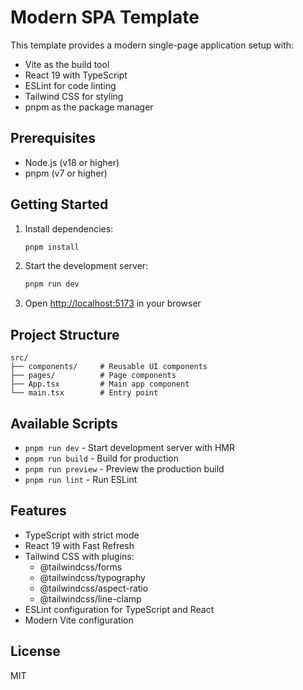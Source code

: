 # Modern SPA Template

This template provides a modern single-page application setup with:
- Vite as the build tool
- React 19 with TypeScript
- ESLint for code linting
- Tailwind CSS for styling
- pnpm as the package manager

## Prerequisites

- Node.js (v18 or higher)
- pnpm (v7 or higher)

## Getting Started

1. Install dependencies:
   ```bash
   pnpm install
   ```

2. Start the development server:
   ```bash
   pnpm run dev
   ```

3. Open [http://localhost:5173](http://localhost:5173) in your browser

## Project Structure

```
src/
├── components/     # Reusable UI components
├── pages/          # Page components
├── App.tsx         # Main app component
└── main.tsx        # Entry point
```

## Available Scripts

- `pnpm run dev` - Start development server with HMR
- `pnpm run build` - Build for production
- `pnpm run preview` - Preview the production build
- `pnpm run lint` - Run ESLint

## Features

- TypeScript with strict mode
- React 19 with Fast Refresh
- Tailwind CSS with plugins:
  - @tailwindcss/forms
  - @tailwindcss/typography
  - @tailwindcss/aspect-ratio
  - @tailwindcss/line-clamp
- ESLint configuration for TypeScript and React
- Modern Vite configuration

## License

MIT
